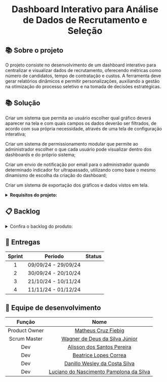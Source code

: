 <h1 align="center"> Dashboard Interativo para Análise de Dados de Recrutamento e Seleção </h1>

## :books: Sobre o projeto

O projeto consiste no desenvolvimento de um dashboard interativo para centralizar e visualizar dados de recrutamento, oferecendo métricas como número de candidatos, tempo de contratação e custos. A ferramenta deve gerar relatórios dinâmicos e permitir personalizações, auxiliando a gestão na otimização do processo seletivo e na tomada de decisões estratégicas.

## :books: Solução

Criar um sistema que permita ao usuário escolher qual gráfico deverá aparecer na tela e com quais campos os dados deverão ser filtrados, de acordo com sua própria necessidade, através de uma tela de configuração interativa;
 
Criar um sistema de permissionamento modular que permite ao administrador escolher o que cada usuário pode visualizar dentro dos dashboards e do próprio sistema;

Criar um envio de notificação por email para o administrador quando determinado indicador for ultrapassado, utilizando como base o mesmo dinamismo de escolha da criação do dashboard;

Criar um sistema de exportação dos gráficos e dados vistos em tela.

<details>  
<summary><b> Requisitos do projeto: </b></summary>

## :wrench: Requisitos funcionais

     RF-1: O usuário pode escolher qual tipo de gráfico será exibido;

     RF-2: O usuário pode realizar a personalização de relatórios com filtros;

     RF-3: Cada usuário deve ter seu próprio dashboard configurável;

     RF-4: Deve ser possível a extração de qualquer relatório gerado para PDF;

     RF-5: Deve ser possível a extação de qualquer relatório gerado para Excel;

     RF-6: Deve-se criar um nível de permissionamento para todas as ações do sistema;

     RF-7: Deve-se permitir que o administrador gerencie permissões;

     RF-8: O envio de notificações por e-mail deve ocorrer sempre que os indicadores chaves ultrapassarem limites pré-definidos;

     RF-8: Os administradores podem configurar alertas automáticos com base em indicadores chave de desempenho.

##  :bookmark_tabs: Requisitos não funcionais

    RNF-1: O sistema deve realizar autorização através de token JWT;

    RNF-2: O sistema deve ser compatível com os principais navegadores (Chrome, Firefox, Edge, Safari) e dispositivos móveis;

    RNF-3: O sistema deve ser intuitivo e fácil de usar;

    RNF-4: Deve ser responsivo, adaptando-se a diferentes dispositivos, como desktops, tablets e smartphones;

    RNF-5: Controle de permissões detalhado, garantindo que usuários só possam visualizar ou modificar dashboards e relatórios de acordo com seu nível de acesso;

    RNF-6: Implementar mecanismos de rollback para evitar perda de dados em caso de falhas.

</details>



## :clipboard: Backlog
<details>  
<summary> Confira o backlog do produto: </summary>
<br>
<table>
  <tr>
    <th>Rank</th>
    <th>Prioridade</th>
    <th>Feature</th>
    <th>User Story</th>
    <th>Sprint</th>
  </tr>
  <tr>
    <td>1</td>
    <td>Alta</td>
    <td>Visualizar dashboards</td>
    <td>Eu como usuário, quero poder visualizar um dashboard para que eu possa ter ciência sobre as métricas atuais de recrutamento e seleção da empresa</td>
    <td>1</td>
  </tr>
  <tr>
    <td>2</td>
    <td>Média</td>
    <td>Importar dados provisionados</td>
    <td>Eu como desenvolvedor, quero importar os dados provisionados pelo cliente para que os dados possam ser centralizados em um único banco de dados</td>
    <td>1</td>
  </tr>
  <tr>
    <td>3</td>
    <td>Alta</td>
    <td>Gerir Dashboards</td>
    <td>Eu como desenvolvedor, quero importar os dados provisionados pelo cliente para que os dados possam ser centralizados em um único banco de dados</td>
    <td>2</td>
  </tr>
  <tr>
    <td>4</td>
    <td>Alta</td>
    <td>Seleção de Indicadores personalizada</td>
    <td>Eu como administrador do sistema, quero poder criar notificações de email personalizadas com base em indicadores para que eu possa ter um direcionamento mais assertivo dos problemas da empresa</td>
    <td>2</td>
  </tr>
  <tr>
    <td>5</td>
    <td>Alta</td>
    <td>Seleção de Indicadores: envio de email</td>
    <td>Eu como administrador do sistema, quero poder receber notificações em meu email para que eu possa ser avisado quando determinado indicador for ultrapassado</td>
    <td>2</td>
  </tr>
  <tr>
    <td>6</td>
    <td>Média</td>
    <td>Autenticação de usuário</td>
    <td>Eu como usuário, quero poder realizar login na aplicação para que eu possa visualizar os dashboards do sistema</td>
    <td>2</td>
  </tr>
  <tr>
    <td>7</td>
    <td>Média</td>
    <td>Gerir permissões</td>
    <td>Eu como administrador do sistema, quero poder dar e remover permissões do usuário para que eu possa ter o controle granular de cada usuário</td>
    <td>2</td>
  </tr>
  <tr>
    <td>8</td>
    <td>Baixa</td>
    <td>Gerar Relatórios - PDF</td>
    <td>Eu como usuário, quero poder exportar um determinado dashboard para PDF para que eu tê-lo disponível offline</td>
    <td>2</td>
  </tr>
  <tr>
    <td>9</td>
    <td>Baixa</td>
    <td>Gerar Relatórios - Excel</td>
    <td>Eu como usuário, quero poder exportar um determinado dashboard para EXCEL para que eu tê-lo disponível offline</td>
    <td>2</td>
  </tr>
</table>
</details>

## :calendar: Entregas

| Sprint | Periodo | Status |
| :---: | :---: | :---: |
| 1 | 09/09/24 - 29/09/24 |  |
| 2 | 30/09/24 - 20/10/24 |  |
| 3 | 21/10/24 - 10/11/24 |  |
| 4 | 11/11/24 - 01/12/24 |  |


## :busts_in_silhouette: Equipe de desenvolvimento

| Função | Nome |
| :---: | :---: |
| Product Owner | [Matheus Cruz Fiebig](https://github.com/matheus-fiebig) |
| Scrum Master | [Wagner de Deus da Silva Júnior](https://github.com/wdeus) |
| Dev | [Alisson dos Santos Pereira](https://github.com/41issonm) |
| Dev | [Beatrice Lopes Correa](https://github.com/beatricelopes) |
| Dev | [Danillo Wesley da Costa Silva](https://github.com/xxzidanilloxx) |
| Dev | [Luciano do Nascimento Pamplona da Silva](https://github.com/lucianonps) |
